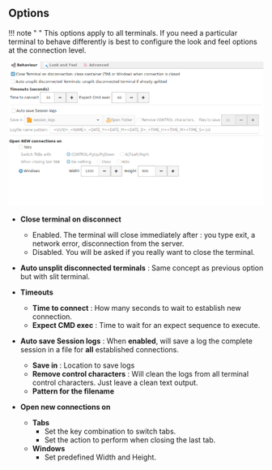 ## Options

!!! note " "
    This options apply to all terminals. If you need a particular terminal to behave differently is best to configure the look and feel options at the connection level.

![](images/to1.png)

+ __Close terminal on disconnect__
    - Enabled. The terminal will close immediately after : you type exit, a network error, disconnection from the server.
    - Disabled. You will be asked if you really want to close the terminal.
+ __Auto unsplit disconnected terminals__ : Same concept as previous option but with slit terminal.
+ __Timeouts__
    - __Time to connect__ : How many seconds to wait to establish new connection.
    - __Expect CMD exec__ : Time to wait for an expect sequence to execute.

+ __Auto save Session logs__ : When __enabled__, will save a log the complete session in a file for __all__ established connections.
    - __Save in__ : Location to save logs
    - __Remove control characters__ : Will clean the logs from all terminal control characters. Just leave a clean text output.
    - __Pattern for the filename__
+ __Open new connections on__
    - __Tabs__
        - Set the key combination to switch tabs.
        - Set the action to perform when closing the last tab.
    - __Windows__
        - Set predefined Width and Height.


